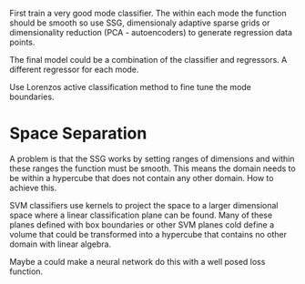 First train a very good mode classifier. The within each mode the function should be smooth so use SSG, dimensionaly adaptive sparse grids or dimensionality reduction (PCA - autoencoders) to generate regression data points.

The final model could be a combination of the classifier and regressors. A different regressor for each mode.

Use Lorenzos active classification method to fine tune the mode boundaries. 

# Space Separation
A problem is that the SSG works by setting ranges of dimensions and within these ranges the function must be smooth. This means the domain needs to be within a hypercube that does not contain any other domain. How to achieve this.

SVM classifiers use kernels to project the space to a larger dimensional space where a linear classification plane can be found. Many of these planes defined with box boundaries or other SVM planes cold define a volume that could be transformed into a hypercube that contains no other domain with linear algebra.

Maybe a could make a neural network do this with a well posed loss function. 